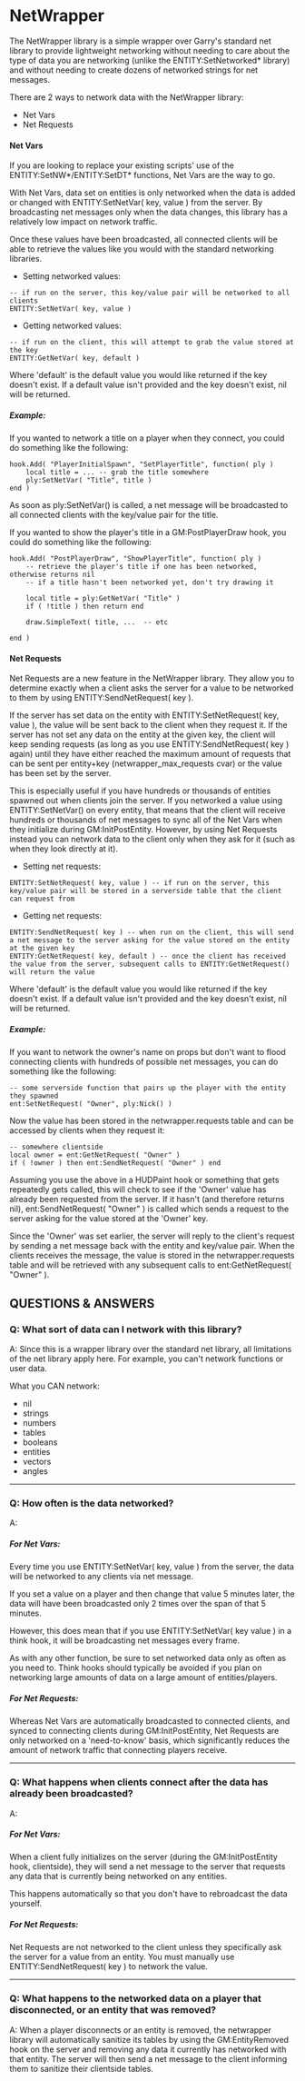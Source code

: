 NetWrapper
==========

The NetWrapper library is a simple wrapper over Garry's standard net library to provide lightweight 
networking without needing to care about the type of data you are networking (unlike the ENTITY:SetNetworked* library)
and without needing to create dozens of networked strings for net messages.

There are 2 ways to network data with the NetWrapper library:
* Net Vars
* Net Requests

#### Net Vars
If you are looking to replace your existing scripts' use of the ENTITY:SetNW*/ENTITY:SetDT* functions, Net Vars
are the way to go.

With Net Vars, data set on entities is only networked when the data is added or changed with
ENTITY:SetNetVar( key, value ) from the server. By broadcasting net messages only when 
the data changes, this library has a relatively low impact on network traffic.

Once these values have been broadcasted, all connected clients will be able to retrieve the values like you 
would with the standard networking libraries.

* Setting networked values:

```
-- if run on the server, this key/value pair will be networked to all clients
ENTITY:SetNetVar( key, value )
```

* Getting networked values:

```
-- if run on the client, this will attempt to grab the value stored at the key
ENTITY:GetNetVar( key, default )
```
	
Where 'default' is the default value you would like returned if the key doesn't exist.
If a default value isn't provided and the key doesn't exist, nil will be returned.

##### Example:

If you wanted to network a title on a player when they connect, you could do something like the following:
```
hook.Add( "PlayerInitialSpawn", "SetPlayerTitle", function( ply )
    local title = ... -- grab the title somewhere
    ply:SetNetVar( "Title", title )
end )
```
As soon as ply:SetNetVar() is called, a net message will be broadcasted to all connected clients with the
key/value pair for the title.

If you wanted to show the player's title in a GM:PostPlayerDraw hook, you could do something like the following:
```
hook.Add( "PostPlayerDraw", "ShowPlayerTitle", function( ply )
    -- retrieve the player's title if one has been networked, otherwise returns nil
    -- if a title hasn't been networked yet, don't try drawing it
    
    local title = ply:GetNetVar( "Title" )
    if ( !title ) then return end 
    
    draw.SimpleText( title, ...  -- etc

end )
```

#### Net Requests
Net Requests are a new feature in the NetWrapper library. They allow you to determine exactly when a client asks the server
for a value to be networked to them by using ENTITY:SendNetRequest( key ). 

If the server has set data on the entity with ENTITY:SetNetRequest( key, value ), the value will be sent back to the client
when they request it. If the server has not set any data on the entity at the given key, the client will keep sending requests
(as long as you use ENTITY:SendNetRequest( key ) again) until they have either reached the maximum amount of requests that can
be sent per entity+key (netwrapper_max_requests cvar) or the value has been set by the server.

This is especially useful if you have hundreds or thousands of entities spawned out when clients join the server. If you networked
a value using ENTITY:SetNetVar() on every entity, that means that the client will receive hundreds or thousands of net messages to
sync all of the Net Vars when they initialize during GM:InitPostEntity. However, by using Net Requests instead you can network data
to the client only when they ask for it (such as when they look directly at it).

* Setting net requests:

```
ENTITY:SetNetRequest( key, value ) -- if run on the server, this key/value pair will be stored in a serverside table that the client can request from
```
	
* Getting net requests:

```
ENTITY:SendNetRequest( key ) -- when run on the client, this will send a net message to the server asking for the value stored on the entity at the given key
ENTITY:GetNetRequest( key, default ) -- once the client has received the value from the server, subsequent calls to ENTITY:GetNetRequest() will return the value
```

Where 'default' is the default value you would like returned if the key doesn't exist.
If a default value isn't provided and the key doesn't exist, nil will be returned.
	
##### Example:

If you want to network the owner's name on props but don't want to flood connecting clients with hundreds of possible net messages, 
you can do something like the following:
```
-- some serverside function that pairs up the player with the entity they spawned
ent:SetNetRequest( "Owner", ply:Nick() )
```

Now the value has been stored in the netwrapper.requests table and can be accessed by clients when they request it:
```
-- somewhere clientside
local owner = ent:GetNetRequest( "Owner" )
if ( !owner ) then ent:SendNetRequest( "Owner" ) end
```

Assuming you use the above in a HUDPaint hook or something that gets repeatedly gets called, this will check to see if the 'Owner' value has
already been requested from the server. If it hasn't (and therefore returns nil), ent:SendNetRequest( "Owner" ) is called which sends a request
to the server asking for the value stored at the 'Owner' key.

Since the 'Owner' was set earlier, the server will reply to the client's request by sending a net message back with the entity and key/value pair.
When the clients receives the message, the value is stored in the netwrapper.requests table and will be retrieved with any subsequent calls to ent:GetNetRequest( "Owner" ).

QUESTIONS & ANSWERS
-------------------

### Q: What sort of data can I network with this library? 

A: Since this is a wrapper library over the standard net library, all limitations of the net library apply here.
For example, you can't network functions or user data.

What you CAN network:
* nil
* strings
* numbers
* tables
* booleans
* entities
* vectors
* angles

---------------------------------------------------------------------------------------------------------------------------
### Q: How often is the data networked? 

A: 
##### For Net Vars:
Every time you use ENTITY:SetNetVar( key, value ) from the server, the data will be networked to any clients via net message.

If you set a value on a player and then change that value 5 minutes later, the data will have been broadcasted only 2 times
over the span of that 5 minutes.

However, this does mean that if you use ENTITY:SetNetVar( key value ) in a think hook, it will be broadcasting net messages every frame. 

As with any other function, be sure to set networked data only as often as you need to. Think hooks should typically be 
avoided if you plan on networking large amounts of data on a large amount of entities/players.

##### For Net Requests:
Whereas Net Vars are automatically broadcasted to connected clients, and synced to connecting clients during GM:InitPostEntity, Net Requests are only networked
on a 'need-to-know' basis, which significantly reduces the amount of network traffic that connecting players receive.

---------------------------------------------------------------------------------------------------------------------------
### Q: What happens when clients connect after the data has already been broadcasted? 

A: 
##### For Net Vars:
When a client fully initializes on the server (during the GM:InitPostEntity hook, clientside), they will send a net message to
the server that requests any data that is currently being networked on any entities.

This happens automatically so that you don't have to rebroadcast the data yourself.

##### For Net Requests:
Net Requests are not networked to the client unless they specifically ask the server for a value from an entity. You must manually
use ENTITY:SendNetRequest( key ) to network the value.

---------------------------------------------------------------------------------------------------------------------------
### Q: What happens to the networked data on a player that disconnected, or an entity that was removed? 

A: When a player disconnects or an entity is removed, the netwrapper library will automatically sanitize its tables by 
using the GM:EntityRemoved hook on the server and removing any data it currently has networked with that entity. The server will then send a net message to the client informing them to sanitize their clientside tables.
